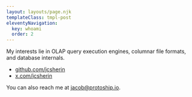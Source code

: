 ```yaml
---
layout: layouts/page.njk
templateClass: tmpl-post
eleventyNavigation:
  key: whoami
  order: 2
---
```


My interests lie in OLAP query execution engines, columnar file formats, and database internals.

*   [github.com/jcsherin](https://github.com/jcsherin)
*   [x.com/jcsherin](https://x.com/jcsherin)

You can also reach me at jacob@protoship.io.